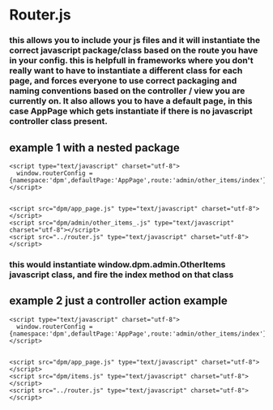 # Router.js

### this allows you to include your js files and it will instantiate the correct javascript package/class based on the route you have in your config. this is helpfull in frameworks where you don't really want to have to instantiate a different class for each page, and forces everyone to use correct packaging and naming conventions based on the controller / view you are currently on. It also allows you to have a default page, in this case AppPage which gets instantiate if there is no javascript controller class present.

## example 1 with a nested package

    <script type="text/javascript" charset="utf-8">
      window.routerConfig = {namespace:'dpm',defaultPage:'AppPage',route:'admin/other_items/index'};
    </script>
  
  
    <script src="dpm/app_page.js" type="text/javascript" charset="utf-8"></script>
    <script src="dpm/admin/other_items_.js" type="text/javascript" charset="utf-8"></script>
    <script src="../router.js" type="text/javascript" charset="utf-8"></script>
  
### this would instantiate window.dpm.admin.OtherItems javascript class, and fire the index method on that class  

## example 2 just a controller action example

    <script type="text/javascript" charset="utf-8">
      window.routerConfig = {namespace:'dpm',defaultPage:'AppPage',route:'admin/other_items/index'};
    </script>
  
  
    <script src="dpm/app_page.js" type="text/javascript" charset="utf-8"></script>
    <script src="dpm/items.js" type="text/javascript" charset="utf-8"></script>
    <script src="../router.js" type="text/javascript" charset="utf-8"></script>